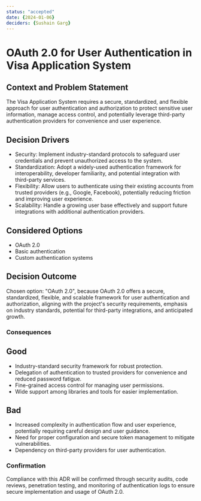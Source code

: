 ```yaml
---
status: "accepted"
date: {2024-01-06}
deciders: {Sushain Garg}
---
```

# OAuth 2.0 for User Authentication in Visa Application System

## Context and Problem Statement

The Visa Application System requires a secure, standardized, and flexible approach for user authentication and authorization to protect sensitive user information, manage access control, and potentially leverage third-party authentication providers for convenience and user experience.

## Decision Drivers

* Security: Implement industry-standard protocols to safeguard user credentials and prevent unauthorized access to the system.
* Standardization: Adopt a widely-used authentication framework for interoperability, developer familiarity, and potential integration with third-party services.
* Flexibility: Allow users to authenticate using their existing accounts from trusted providers (e.g., Google, Facebook), potentially reducing friction and improving user experience.
* Scalability: Handle a growing user base effectively and support future integrations with additional authentication providers.

## Considered Options

* OAuth 2.0
* Basic authentication
* Custom authentication systems

## Decision Outcome

Chosen option: "OAuth 2.0", because
OAuth 2.0 offers a secure, standardized, flexible, and scalable framework for user authentication and authorization, aligning with the project's security requirements, emphasis on industry standards, potential for third-party integrations, and anticipated growth.


### Consequences

## Good 

* Industry-standard security framework for robust protection.
* Delegation of authentication to trusted providers for convenience and reduced password fatigue.
* Fine-grained access control for managing user permissions.
* Wide support among libraries and tools for easier implementation.

## Bad

* Increased complexity in authentication flow and user experience, potentially requiring careful design and user guidance.
* Need for proper configuration and secure token management to mitigate vulnerabilities.
* Dependency on third-party providers for user authentication.


### Confirmation

Compliance with this ADR will be confirmed through security audits, code reviews, penetration testing, and monitoring of authentication logs to ensure secure implementation and usage of OAuth 2.0.
